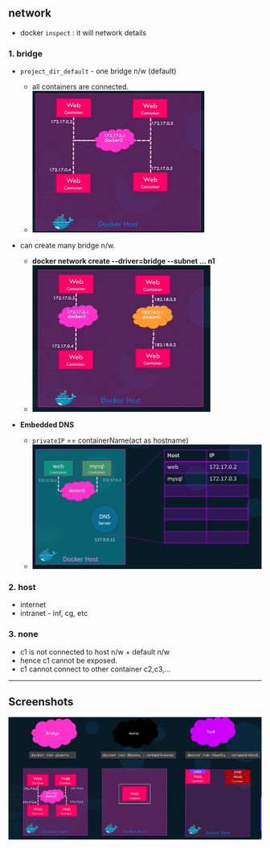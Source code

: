 ## network
- docker `inspect` <c1> : it will network details

### 1. bridge
- `project_dir_default` - one bridge n/w (default)
  - all containers are connected.
  - ![img_2.png](img/crash-course/network/img_2.png)
- can create many bridge n/w.
  - **docker network create  --driver=bridge --subnet ... n1**
  - ![img_1.png](img/crash-course/network/img_1.png)

- **Embedded DNS**
  - `privateIP` == containerName(act as hostname)
  - ![img_3.png](img/crash-course/network/img_3.png)
  
### 2. host
- internet
- intranet - inf, cg, etc

### 3. none
- c1 is not connected to host n/w + default n/w
- hence c1 cannot be exposed.
- c1 cannot connect to other container c2,c3,...

---

## Screenshots
![img.png](img/crash-course/network/img.png)